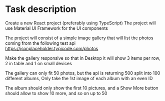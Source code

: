 # Task description

Create a new React project (preferably using TypeScript)
The project will use Material UI Framework for the UI components

The project will consist of a simple image gallery that will list the photos coming from the following test api https://jsonplaceholder.typicode.com/photos

Make the gallery responsive so that in Desktop it will show 3 items per row, 2 in table and 1 on small devices

The gallery can only fit 50 photos, but the api is returning 500 split into 100 different albums,
Only take the 1st image of each album with an even ID

The album should only show the first 10 pictures, and a Show More button should allow to show 10 more, and so on up to 50    




